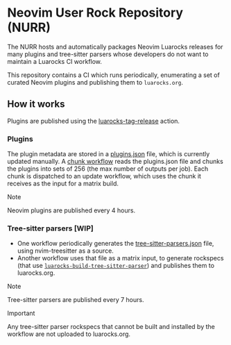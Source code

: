 # Neovim User Rock Repository (NURR)

The NURR hosts and automatically packages Neovim Luarocks releases for many plugins
and tree-sitter parsers whose developers do not want to maintain a Luarocks CI workflow.

This repository contains a CI which runs periodically, enumerating a set of curated Neovim plugins
and publishing them to `luarocks.org`.

<!-- FIXME: -->
<!-- the `neovim` manifest on `luarocks.org` - this keeps the root manifest clean -->
<!-- and allows the original authors to publish their own plugins if they so choose. -->

## How it works

Plugins are published using the [luarocks-tag-release](https://github.com/nvim-neorocks/luarocks-tag-release)
action.

### Plugins

The plugin metadata are stored in a [plugins.json](./plugins.json) file, which
is currently updated manually.
A [chunk workflow](./.github/workflows/chunk.yml) reads the plugins.json file and 
chunks the plugins into sets of 256 (the max number of outputs per job).
Each chunk is dispatched to an update workflow, 
which uses the chunk it receives as the input for a matrix build.

> [!NOTE]
>
> Neovim plugins are published every 4 hours.

### Tree-sitter parsers [WIP]

- One workflow periodically generates the [tree-sitter-parsers.json](./tree-sitter-parsers.json)
  file, using nvim-treesitter as a source.
- Another workflow uses that file as a matrix input, to generate
  rockspecs (that use [`luarocks-build-tree-sitter-parser`](https://github.com/nvim-neorocks/luarocks-build-treesitter-parser))
  and publishes them to luarocks.org.

> [!NOTE]
>
> Tree-sitter parsers are published every 7 hours.

> [!IMPORTANT]
>
> Any tree-sitter parser rockspecs that cannot be built and installed by the workflow
> are not uploaded to luarocks.org.
